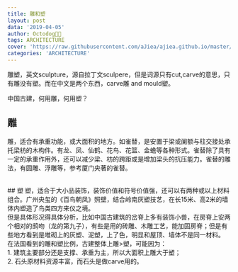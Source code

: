 ```yaml
---
title: 雕和塑
layout: post
data: '2019-04-05'
author: Octodog🐙🐶
tags: ARCHITECTURE
cover: 'https://raw.githubusercontent.com/aJiea/ajiea.github.io/master/_posts/190405/COVER.JPG'
categories: 'ARCHITECTURE'
---
```


雕塑，英文sculpture，源自拉丁文sculpere，但是词源只有cut,carve的意思，只有雕没有塑。而在中文是两个东西，carve雕 and mould塑。
<br/>

中国古建，何用雕，何用塑？
<br/>

## 雕
雕，适合有承重功能，或大面积的地方。如雀替，是安置于梁或阑额与柱交接处承托梁枋的木构件。有龙、凤、仙鹤、花鸟、花篮、金蟾等各种形式。雀替除了具有一定的承重作用外，还可以减少梁、枋的跨距或是增加梁头的抗压能力。雀替的雕法，有圆雕、浮雕等，参考厦门央著的雀替。


<br/>
## 塑
塑，适合于大小品装饰，装饰价值和符号价值强，还可以有两种或以上材料组合。广州央玺的《百鸟朝凤》照壁，结合岭南灰塑技艺，在长15米、高2米的墙体内塑造了鸟类四方来仪之境。

<br/>
但是具体形况得具体分析，比如中国古建筑的岔脊上多有装饰小兽，在房脊上安两个相对的鸱吻（龙的第九子），有些是用的砖雕、木雕工艺，能加固房脊；但是有些地方看到是堆砌上的灰塑、泥塑，上了色，明显和屋顶、墙体不是同一材料。
  
<br/>
在法国看到的雕和塑比例，古建整体上雕>塑，可能因为：
<br/>
1. 建筑主要部分还是支撑、承重为主，所以大面积上雕大于塑；<br/>
2. 石头原材料资源丰富，而石头是做carve用的。